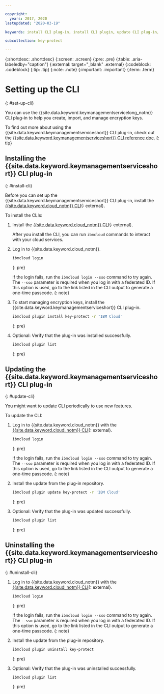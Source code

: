 ```yaml
---

copyright:
  years: 2017, 2020
lastupdated: "2020-03-19"

keywords: install CLI plug-in, install CLI plugin, update CLI plug-in, update CLI plugin, uninstall CLI plug-in, uninstall CLI plugin, Key Protect CLI plug-in, Key Protect CLI plugin, KMS plug-in, KMS plugin

subcollection: key-protect

---
```


{:shortdesc: .shortdesc}
{:screen: .screen}
{:pre: .pre}
{:table: .aria-labeledby="caption"}
{:external: target="_blank" .external}
{:codeblock: .codeblock}
{:tip: .tip}
{:note: .note}
{:important: .important}
{:term: .term}

# Setting up the CLI
{: #set-up-cli}

You can use the {{site.data.keyword.keymanagementservicelong_notm}} CLI plug-in to help you create, import, and manage encryption keys.

To find out more about using the {{site.data.keyword.keymanagementserviceshort}} CLI plug-in, check out the [{{site.data.keyword.keymanagementserviceshort}} CLI reference doc](/docs/key-protect?topic=key-protect-cli-reference).
{: tip}

## Installing the {{site.data.keyword.keymanagementserviceshort}} CLI plug-in
{: #install-cli}

Before you can set up the {{site.data.keyword.keymanagementserviceshort}} CLI plug-in, install the [{{site.data.keyword.cloud_notm}} CLI](/docs/cli?topic=cloud-cli-getting-started){: external}. 

To install the CLIs:

1. Install the [{{site.data.keyword.cloud_notm}} CLI](/docs/cli?topic=cloud-cli-getting-started){: external}.

    After you install the CLI, you can run `ibmcloud` commands to interact with your cloud services.

2. Log in to {{site.data.keyword.cloud_notm}}.

    ```sh
    ibmcloud login 
    ```
    {: pre}

    If the login fails, run the `ibmcloud login --sso` command to try again. The `--sso` parameter is required when you log in with a federated ID. If this option is used, go to the link listed in the CLI output to generate a one-time passcode.
    {: note}

3. To start managing encryption keys, install the {{site.data.keyword.keymanagementserviceshort}} CLI plug-in.

    ```sh
    ibmcloud plugin install key-protect -r 'IBM Cloud'
    ```
    {: pre}

4. Optional: Verify that the plug-in was installed successfully.

    ```sh
    ibmcloud plugin list
    ```
    {: pre}

## Updating the {{site.data.keyword.keymanagementserviceshort}} CLI plug-in
{: #update-cli}

You might want to update CLI periodically to use new features.

To update the CLI:

1. Log in to {{site.data.keyword.cloud_notm}} with the [{{site.data.keyword.cloud_notm}} CLI](/docs/cli?topic=cloud-cli-getting-started){: external}.

    ```sh
    ibmcloud login 
    ```
    {: pre}

    If the login fails, run the `ibmcloud login --sso` command to try again. The `--sso` parameter is required when you log in with a federated ID. If this option is used, go to the link listed in the CLI output to generate a one-time passcode.
    {: note}

2. Install the update from the plug-in repository.

    ```sh
    ibmcloud plugin update key-protect -r 'IBM Cloud'
    ```
    {: pre}

3. Optional: Verify that the plug-in was updated successfully.

    ```sh
    ibmcloud plugin list
    ```
    {: pre}

## Uninstalling the {{site.data.keyword.keymanagementserviceshort}} CLI plug-in
{: #uninstall-cli}

1. Log in to {{site.data.keyword.cloud_notm}} with the [{{site.data.keyword.cloud_notm}} CLI](/docs/cli?topic=cloud-cli-getting-started){: external}.

    ```sh
    ibmcloud login 
    ```
    {: pre}

    If the login fails, run the `ibmcloud login --sso` command to try again. The `--sso` parameter is required when you log in with a federated ID. If this option is used, go to the link listed in the CLI output to generate a one-time passcode.
    {: note}

2. Install the update from the plug-in repository.

    ```sh
    ibmcloud plugin uninstall key-protect
    ```
    {: pre}

3. Optional: Verify that the plug-in was uninstalled successfully.

    ```sh
    ibmcloud plugin list
    ```
    {: pre}

